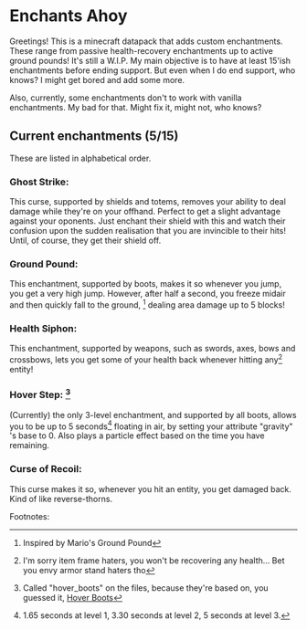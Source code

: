 # Enchants Ahoy
Greetings! This is a minecraft datapack that adds custom enchantments.
These range from passive health-recovery enchantments up to active ground pounds!
It's still a W.I.P. My main objective is to have at least 15'ish enchantments before ending support.
But even when I do end support, who knows? I might get bored and add some more.

Also, currently, some enchantments don't to work with vanilla enchantments. My bad for that. Might fix it, might not, who knows?

## Current enchantments (5/15)
These are listed in alphabetical order.

### Ghost Strike:

This curse, supported by shields and totems, removes your ability to deal damage while they're on your offhand. Perfect to get a slight advantage against your oponents. Just enchant their shield with this and watch their confusion upon the sudden realisation that you are invincible to their hits! Until, of course, they get their shield off.

### Ground Pound:

This enchantment, supported by boots, makes it so whenever you jump, you get a very high jump. However, after half a second, you freeze midair and then quickly fall to the ground, [^1] dealing area damage up to 5 blocks!

### Health Siphon: 

This enchantment, supported by weapons, such as swords, axes, bows and crossbows, lets you get some of your health back whenever hitting any[^2] entity!

### Hover Step: [^3]

(Currently) the only 3-level enchantment, and supported by all boots, allows you to be up to 5 seconds[^4] floating in air, by setting your attribute "gravity" 's base to 0. Also plays a particle effect based on the time you have remaining.

### Curse of Recoil:

This curse makes it so, whenever you hit an entity, you get damaged back. Kind of like reverse-thorns.


Footnotes:

[^1]: Inspired by Mario's Ground Pound
[^2]: I'm sorry item frame haters, you won't be recovering any health... Bet you envy armor stand haters tho
[^3]: Called "hover_boots" on the files, because they're based on, you guessed it, [Hover Boots](https://zeldawiki.wiki/wiki/Hover_Boots)
[^4]: 1.65 seconds at level 1, 3.30 seconds at level 2, 5 seconds at level 3.
